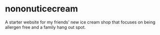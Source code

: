 # nononuticecream
A starter website for my friends' new ice cream shop that focuses on being allergen free and a family hang out spot.
